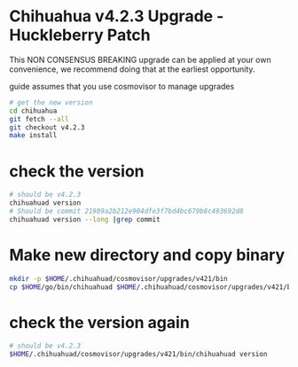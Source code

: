 # Chihuahua v4.2.3 Upgrade - Huckleberry Patch

This NON CONSENSUS BREAKING upgrade can be applied at your own convenience, we recommend doing that at the earliest opportunity.

 guide assumes that you use cosmovisor to manage upgrades

```bash
# get the new version
cd chihuahua
git fetch --all
git checkout v4.2.3
make install
```

# check the version

```bash
# should be v4.2.3
chihuahuad version
# Should be commit 21989a2b212e904dfe3f7bd4bc679b8c493692d8
chihuahuad version --long |grep commit
```

# Make new directory and copy binary

```bash
mkdir -p $HOME/.chihuahuad/cosmovisor/upgrades/v421/bin
cp $HOME/go/bin/chihuahuad $HOME/.chihuahuad/cosmovisor/upgrades/v421/bin
```

# check the version again

```bash
# should be v4.2.3
$HOME/.chihuahuad/cosmovisor/upgrades/v421/bin/chihuahuad version
```

